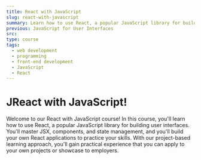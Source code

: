 ```yaml
---
title: React with JavaScript
slug: react-with-javascript
summary: Learn how to use React, a popular JavaScript library for building user interfaces. Master JSX, components, and state management with our course.
previous: JavaScript for User Interfaces
src:
type: course
tags:
  - web development
  - programming
  - front-end development
  - JavaScript
  - React
---
```


# JReact with JavaScript!

Welcome to our React with JavaScript course! In this course, you'll learn how to use React, a popular JavaScript library for building user interfaces. You'll master JSX, components, and state management, and you'll build your own React applications to practice your skills. With our project-based learning approach, you'll gain practical experience that you can apply to your own projects or showcase to employers.
